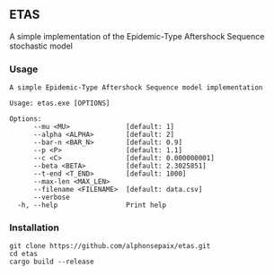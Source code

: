 ## ETAS

A simple implementation of the Epidemic-Type Aftershock Sequence
stochastic model

### Usage

```shell
A simple Epidemic-Type Aftershock Sequence model implementation

Usage: etas.exe [OPTIONS]

Options:
      --mu <MU>              [default: 1]
      --alpha <ALPHA>        [default: 2]
      --bar-n <BAR_N>        [default: 0.9]
      --p <P>                [default: 1.1]
      --c <C>                [default: 0.000000001]
      --beta <BETA>          [default: 2.3025851]
      --t-end <T_END>        [default: 1000]
      --max-len <MAX_LEN>
      --filename <FILENAME>  [default: data.csv]
      --verbose
  -h, --help                 Print help
```

### Installation

```shell
git clone https://github.com/alphonsepaix/etas.git
cd etas
cargo build --release
```